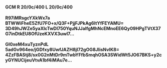 #### GCM R 20/0c/400 L 20/0c/400
**R97iMRsgcYXkWx7a**<br/>**BTWWiFheE5ZfU7FO+x/Q3F+PjjFJPkAg6ltYfFEYAMU=**<br/>**3D49hJWZe5yaXlcTwDI750YquNJJaIfgMhNcEMnoEE6Qy09HPgTVtX37G7inDtkEU8OfUzeKXVX3uwI7...**<br/><br/>
**GI0xeM4xuTyznPdL**<br/>**5adGv964eo/jGDfxy8UwfJAZH8jl72gOG8JIisNvlK8=**<br/>**4ZzFBAStj8/sx0G2nMtDr9mTwbYFfbSmqhOSA3SWidWt5JO67BKS+y2cyGYNUCijeuVtvA1bf4iMAu7e...**